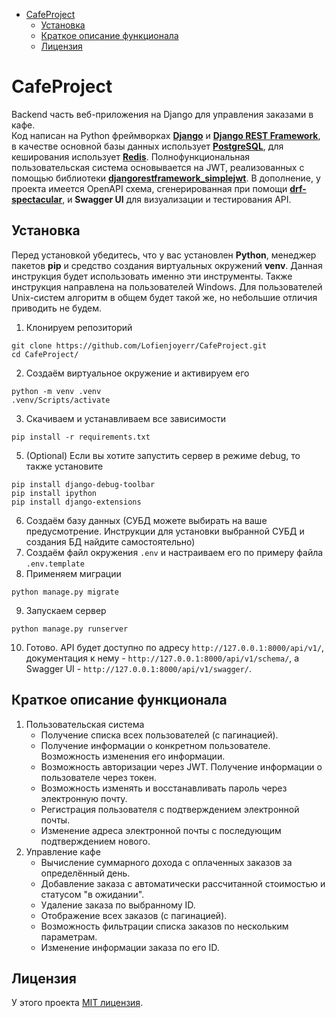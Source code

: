 - [CafeProject](#cafe-project)
    * [Установка](#installation)
    * [Краткое описание функционала](#description)
    * [Лицензия](#license)

<!-- TOC --><a name="cafe-project"></a>
# CafeProject
Backend часть веб-приложения на Django для управления заказами в кафе.\
Код написан на Python фреймворках
__[Django](https://docs.djangoproject.com/en/5.1/)__ и __[Django REST Framework](https://www.djangoproject.com/)__,
в качестве основной базы данных использует __[PostgreSQL](https://www.postgresql.org/)__, для кеширования использует __[Redis](https://github.com/redis/redis)__.
Полнофункциональная пользовательская система основывается на JWT,
реализованных с помощью библиотеки __[djangorestframework_simplejwt](https://django-rest-framework-simplejwt.readthedocs.io/en/latest/)__. В дополнение, у проекта имеется OpenAPI схема,
сгенерированная при помощи __[drf-spectacular](https://github.com/tfranzel/drf-spectacular/)__, и __Swagger UI__ для визуализации и тестирования API.

<!-- TOC --><a name="installation"></a>
## Установка
Перед установкой убедитесь, что у вас установлен __Python__, менеджер пакетов __pip__ и
средство создания виртуальных окружений __venv__.
Данная инструкция будет использовать именно эти инструменты. Также инструкция направлена на пользователей Windows.
Для пользователей Unix-систем алгоритм в общем будет такой же, но небольшие отличия приводить не будем.
1. Клонируем репозиторий
```commandline
git clone https://github.com/Lofienjoyerr/CafeProject.git
cd CafeProject/
```
2. Создаём виртуальное окружение и активируем его
```commandline
python -m venv .venv
.venv/Scripts/activate
```
3. Скачиваем и устанавливаем все зависимости
```commandline
pip install -r requirements.txt
```
5. (Optional) Если вы хотите запустить сервер в режиме debug, то также установите
```commandline
pip install django-debug-toolbar
pip install ipython
pip install django-extensions
```
6. Создаём базу данных (СУБД можете выбирать на ваше предусмотрение. Инструкции для установки выбранной СУБД и создания БД
найдите самостоятельно)
7. Создаём файл окружения `.env` и настраиваем его по примеру файла `.env.template`
8. Применяем миграции
```commandline
python manage.py migrate
```
9. Запускаем сервер
```commandline
python manage.py runserver
```
10. Готово. API будет доступно по адресу `http://127.0.0.1:8000/api/v1/`, документация к нему -
`http://127.0.0.1:8000/api/v1/schema/`, а Swagger UI - `http://127.0.0.1:8000/api/v1/swagger/`.

<!-- TOC --><a name="description"></a>
## Краткое описание функционала
1. Пользовательская система
   - Получение списка всех пользователей (с пагинацией).
   - Получение информации о конкретном пользователе. Возможность изменения его информации.
   - Возможность авторизации через JWT. Получение информации о пользователе через токен.
   - Возможность изменять и восстанавливать пароль через электронную почту.
   - Регистрация пользователя с подтверждением электронной почты.
   - Изменение адреса электронной почты с последующим подтверждением нового.
2. Управление кафе
   - Вычисление суммарного дохода с оплаченных заказов за определённый день.
   - Добавление заказа с автоматически рассчитанной стоимостью и статусом "в ожидании".
   - Удаление заказа по выбранному ID.
   - Отображение всех заказов (с пагинацией).
   - Возможность фильтрации списка заказов по нескольким параметрам.
   - Изменение информации заказа по его ID.

<!-- TOC --><a name="license"></a>
## Лицензия
У этого проекта [MIT лицензия](https://github.com/Lofienjoyerr/CafeProject/blob/main/LICENSE).
